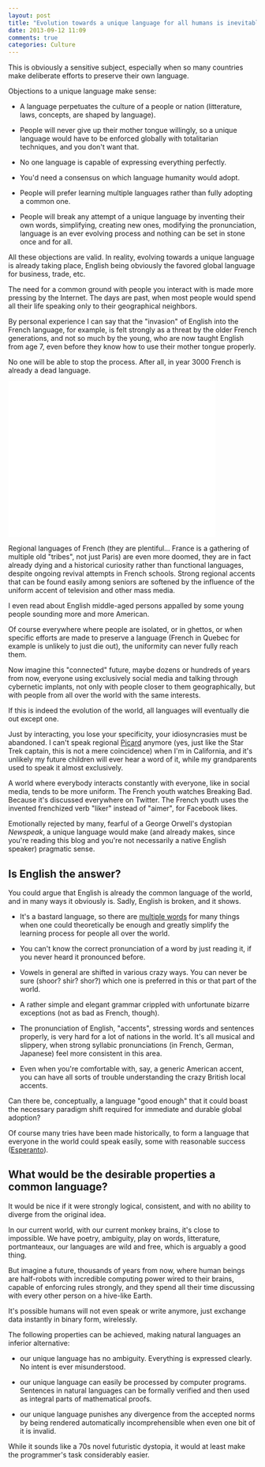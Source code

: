 ```yaml
---
layout: post
title: "Evolution towards a unique language for all humans is inevitable"
date: 2013-09-12 11:09
comments: true
categories: Culture 
---
```


This is obviously a sensitive subject, especially when so many countries make deliberate efforts to preserve their own language.

Objections to a unique language make sense:

- A language perpetuates the culture of a people or nation (litterature, laws, concepts, are shaped by language).

- People will never give up their mother tongue willingly, so a unique language would have to be enforced globally with totalitarian techniques, and you don't want that.

- No one language is capable of expressing everything perfectly.

- You'd need a consensus on which language humanity would adopt.

- People will prefer learning multiple languages rather than fully adopting a common one.

- People will break any attempt of a unique language by inventing their own words, simplifying, creating new ones, modifying the pronunciation, language is an ever evolving process and nothing can be set in stone once and for all.

All these objections are valid. In reality, evolving towards a unique language is already taking place, English being obviously the favored global language for business, trade, etc.

The need for a common ground with people you interact with is made more pressing by the Internet. The days are past, when most people would spend all their life speaking only to their geographical neighbors.

By personal experience I can say that the "invasion" of English into the French language, for example, is felt strongly as a threat by the older French generations, and not so much by the young, who are now taught English from age 7, even before they know how to use their mother tongue properly.

No one will be able to stop the process. After all, in year 3000 French is already a dead language.

<iframe width="420" height="315" src="//www.youtube.com/embed/7osGfFTQVtU?rel=0" frameborder="0" allowfullscreen></iframe>

Regional languages of French (they are plentiful... France is a gathering of multiple old "tribes", not just Paris) are even more doomed, they are in fact already dying and a historical curiosity rather than functional languages, despite ongoing revival attempts in French schools. Strong regional accents that can be found easily among seniors are softened by the influence of the uniform accent of television and other mass media.

I even read about English middle-aged persons appalled by some young people sounding more and more American. 

Of course everywhere where people are isolated, or in ghettos, or when specific efforts are made to preserve a language (French in Quebec for example is unlikely to just die out), the uniformity can never fully reach them.

Now imagine this "connected" future, maybe dozens or hundreds of years from now, everyone using exclusively social media and talking through cybernetic implants, not only with people closer to them geographically, but with people from all over the world with the same interests.

If this is indeed the evolution of the world, all languages will eventually die out except one.

Just by interacting, you lose your specificity, your idiosyncrasies must be abandoned. I can't speak regional [Picard](http://en.wikipedia.org/wiki/Picard_language) anymore (yes, just like the Star Trek captain, this is not a mere coincidence) when I'm in California, and it's unlikely my future children will ever hear a word of it, while my grandparents used to speak it almost exclusively.

A world where everybody interacts constantly with everyone, like in social media, tends to be more uniform. The French youth watches Breaking Bad. Because it's discussed everywhere on Twitter. The French youth uses the invented frenchized verb "liker" instead of "aimer", for Facebook likes.

Emotionally rejected by many, fearful of a George Orwell's dystopian *Newspeak*, a unique language would make (and already makes, since you're reading this blog and you're not necessarily a native English speaker) pragmatic sense.

## Is English the answer?

You could argue that English is already the common language of the world, and in many ways it obviously is. Sadly, English is broken, and it shows. 

- It's a bastard language, so there are [multiple words](http://en.wikipedia.org/wiki/List_of_English_words_with_dual_French_and_Anglo-Saxon_variations) for many things when one could theoretically be enough and greatly simplify the learning process for people all over the world.

- You can't know the correct pronunciation of a word by just reading it, if you never heard it pronounced before.

- Vowels in general are shifted in various crazy ways. You can never be sure (shoor? shir? shor?) which one is preferred in this or that part of the world.

- A rather simple and elegant grammar crippled with unfortunate bizarre exceptions (not as bad as French, though).

- The pronunciation of English, "accents", stressing words and sentences properly, is very hard for a lot of nations in the world. It's all musical and slippery, when strong syllabic pronunciations (in French, German, Japanese) feel more consistent in this area. 

- Even when you're comfortable with, say, a generic American accent, you can have all sorts of trouble understanding the crazy British local accents.

Can there be, conceptually, a language "good enough" that it could boast the necessary paradigm shift required for immediate and durable global adoption?

Of course many tries have been made historically, to form a language that everyone in the world could speak easily, some with reasonable success ([Esperanto](http://en.wikipedia.org/wiki/Esperanto)).

## What would be the desirable properties a common language?

It would be nice if it were strongly logical, consistent, and with no ability to diverge from the original idea.

In our current world, with our current monkey brains, it's close to impossible. We have poetry, ambiguity, play on words, litterature, portmanteaux, our languages are wild and free, which is arguably a good thing.

But imagine a future, thousands of years from now, where human beings are half-robots with incredible computing power wired to their brains, capable of enforcing rules strongly, and they spend all their time discussing with every other person on a hive-like Earth.

It's possible humans will not even speak or write anymore, just exchange data instantly in binary form, wirelessly.

The following properties can be achieved, making natural languages an inferior alternative:

- our unique language has no ambiguity. Everything is expressed clearly. No intent is ever misunderstood.

- our unique language can easily be processed by computer programs. Sentences in natural languages can be formally verified and then used as integral parts of mathematical proofs. 

- our unique language punishes any divergence from the accepted norms by being rendered automatically incomprehensible when even one bit of it is invalid.

While it sounds like a 70s novel futuristic dystopia, it would at least make the programmer's task considerably easier.


